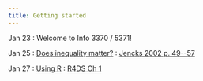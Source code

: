 ```yaml
---
title: Getting started
---
```


Jan 23
: Welcome to Info 3370 / 5371!

Jan 25 
: [Does inequality matter?](1b)
  : [Jencks 2002 p. 49--57](https://www.jstor.org/stable/20027737)
  
Jan 27
: [Using R](1c)
  : [R4DS Ch 1](https://r4ds.had.co.nz/introduction.html)
